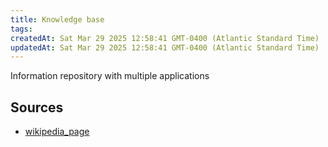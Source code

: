 ```yaml
---
title: Knowledge base
tags: 
createdAt: Sat Mar 29 2025 12:58:41 GMT-0400 (Atlantic Standard Time)
updatedAt: Sat Mar 29 2025 12:58:41 GMT-0400 (Atlantic Standard Time)
---
```



Information repository with multiple applications



## Sources
- [wikipedia_page](https://en.wikipedia.org/wiki/Knowledge_base)
